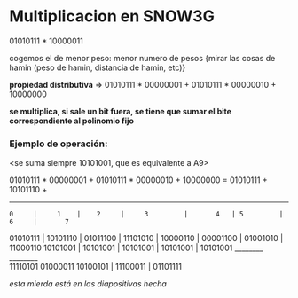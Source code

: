 # Multiplicacion en SNOW3G

01010111 * 10000011

cogemos el de menor peso: menor numero de pesos {mirar las cosas de hamin (peso de hamin, distancia de hamin, etc)}

**propiedad distributiva** => 01010111 * 00000001 + 01010111 * 00000010 + 10000000  

**se multiplica, si sale un bit fuera, se tiene que sumar el bite correspondiente al polinomio fijo**

### Ejemplo de operación:

<se suma siempre 10101001, que es equivalente a A9>

01010111 * 00000001 + 01010111 * 00000010 + 10000000 = 01010111 + 10101110 +

---------------------------------------------------
    0     |     1    |    2     |     3         |       4   | 5         |     6     |       7
01010111  | 10101110 | 01011100 | 11101010      | 10000110  | 00001100  | 01001010  | 11000110
                      10101001  | 10101001      |             10101001  | 10101001  | 10101001
                      ________    ________            
                      11110101    01000011                    10100101  | 11100011  | 01101111

*esta mierda está en las diapositivas hecha*